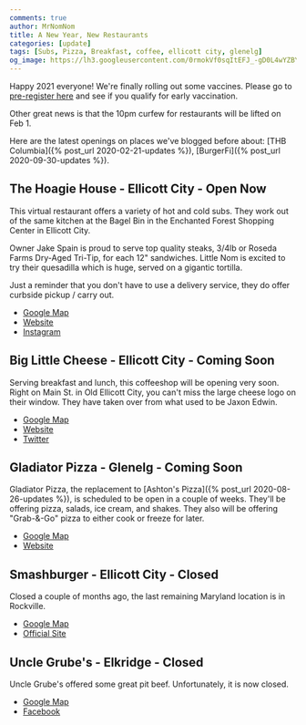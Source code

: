 ```yaml
---
comments: true
author: MrNomNom
title: A New Year, New Restaurants
categories: [update]
tags: [Subs, Pizza, Breakfast, coffee, ellicott city, glenelg]
og_image: https://lh3.googleusercontent.com/0rmokVf0sqItEFJ_-gD0L4wYZBYioPO8jzC_zco0jB5L0iSAPkmQZxLNSZkxahEOjH3cqZWgfv0XRt61uSEnUI7mILnwF6vw88pRkRiTPbZxHlO7jJCbnVzJbqF3LN0WIel2KuMGKQ=w400
---
```


Happy 2021 everyone! We're finally rolling out some vaccines. Please go to [pre-register here](http://vaccine.howardcountymd.gov/) and see if you qualify for early vaccination.

Other great news is that the 10pm curfew for restaurants will be lifted on Feb 1.

Here are the latest openings on places we've blogged before about: [THB Columbia]({% post_url 2020-02-21-updates %}), [BurgerFi]({% post_url 2020-09-30-updates %}).

<!--more-->

## The Hoagie House - Ellicott City - Open Now

This virtual restaurant offers a variety of hot and cold subs. They work out of the same kitchen at the Bagel Bin in the Enchanted Forest Shopping Center in Ellicott City. 

Owner Jake Spain is proud to serve top quality steaks, 3/4lb or Roseda Farms Dry-Aged Tri-Tip, for each 12" sandwiches. Little Nom is excited to try their quesadilla which is huge, served on a gigantic tortilla.

Just a reminder that you don't have to use a delivery service, they do offer curbside pickup / carry out.

* [Google Map](https://goo.gl/maps/aWKdBBg87FrLtRpq6)
* [Website](https://www.hocohoagiehouse.com/)
* [Instagram](https://www.instagram.com/hocohoagiehouse/)

## Big Little Cheese - Ellicott City - Coming Soon

Serving breakfast and lunch, this coffeeshop will be opening very soon. Right on Main St. in Old Ellicott City, you can't miss the large cheese logo on their window. They have taken over from what used to be Jaxon Edwin.

* [Google Map](https://goo.gl/maps/bvWn152A8X8VymxL6)
* [Website](http://www.biglittlecheese.com/)
* [Twitter](https://twitter.com/Biglittlecheese)

## Gladiator Pizza - Glenelg - Coming Soon

Gladiator Pizza, the replacement to [Ashton's Pizza]({% post_url 2020-08-26-updates %}), is scheduled to be open in a couple of weeks. They'll be offering pizza, salads, ice cream, and shakes. They also will be offering "Grab-&-Go" pizza to either cook or freeze for later.

* [Google Map](https://goo.gl/maps/twWQMsKTCbYJ1ws89)
* [Website](https://gladiatorspizza.com/)

## Smashburger - Ellicott City - Closed

Closed a couple of months ago, the last remaining Maryland location is in Rockville.

* [Google Map](https://goo.gl/maps/ETdeuiwoDR2ks17WA)
* [Official Site](https://smashburger.com/)

## Uncle Grube's - Elkridge - Closed

Uncle Grube's offered some great pit beef. Unfortunately, it is now closed.

* [Google Map](https://goo.gl/maps/DfAE9jx6GNKEaBMU8)
* [Facebook](https://www.facebook.com/SmokeysandUncleGrubes/)
